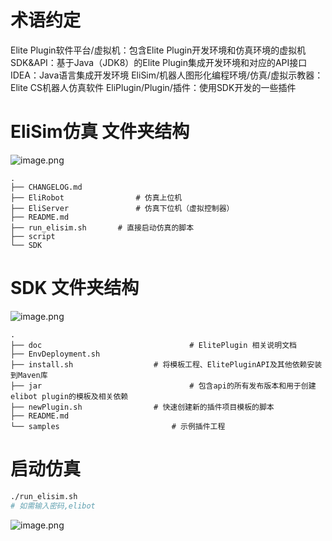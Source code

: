 # 术语约定
Elite Plugin软件平台/虚拟机：包含Elite Plugin开发环境和仿真环境的虚拟机
SDK&API：基于Java（JDK8）的Elite Plugin集成开发环境和对应的API接口
IDEA：Java语言集成开发环境
EliSim/机器人图形化编程环境/仿真/虚拟示教器：Elite CS机器人仿真软件
EliPlugin/Plugin/插件：使用SDK开发的一些插件
# EliSim仿真 文件夹结构
![image.png](https://cdn.nlark.com/yuque/0/2022/png/22505340/1669043583438-1a14a1d0-1ef5-4b10-998a-67bc48b40a17.png#averageHue=%23fdfbf9&clientId=u27c6ec25-13e8-4&from=paste&height=229&id=ue60e8c75&name=image.png&originHeight=229&originWidth=1208&originalType=binary&ratio=1&rotation=0&showTitle=false&size=14115&status=done&style=none&taskId=u4740a707-bda7-4fb0-a935-8ca69edaa27&title=&width=1208)
```
.
├── CHANGELOG.md
├── EliRobot				# 仿真上位机
├── EliServer				# 仿真下位机（虚拟控制器）
├── README.md
├── run_elisim.sh		# 直接启动仿真的脚本
├── script
└── SDK
```
# SDK 文件夹结构
![image.png](https://cdn.nlark.com/yuque/0/2022/png/22505340/1669043836866-5ce3d728-6fea-47e7-ab7c-13d0d30884d2.png#averageHue=%23fcfaf9&clientId=u27c6ec25-13e8-4&from=paste&height=182&id=ub45e81d7&name=image.png&originHeight=182&originWidth=1179&originalType=binary&ratio=1&rotation=0&showTitle=false&size=13022&status=done&style=none&taskId=u46388055-7d13-43a2-979b-a763e5835cd&title=&width=1179)
```
.
├── doc									# ElitePlugin 相关说明文档
├── EnvDeployment.sh		
├── install.sh					# 将模板工程、ElitePluginAPI及其他依赖安装到Maven库
├── jar									# 包含api的所有发布版本和用于创建elibot plugin的模板及相关依赖
├── newPlugin.sh				# 快速创建新的插件项目模板的脚本
├── README.md					
└── samples							# 示例插件工程
```
# 启动仿真
```bash
./run_elisim.sh
# 如需输入密码,elibot
```
![image.png](https://cdn.nlark.com/yuque/0/2022/png/22505340/1669044403559-75b351be-868f-415c-875f-cac29d150691.png#averageHue=%235b574e&clientId=u27c6ec25-13e8-4&from=paste&height=828&id=ua60624d7&name=image.png&originHeight=828&originWidth=1275&originalType=binary&ratio=1&rotation=0&showTitle=false&size=108160&status=done&style=none&taskId=uf7782303-c640-4d46-aba9-dbca2b14f36&title=&width=1275)
